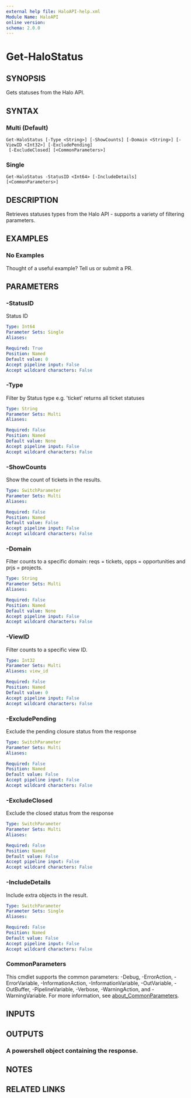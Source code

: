 ```yaml
---
external help file: HaloAPI-help.xml
Module Name: HaloAPI
online version:
schema: 2.0.0
---
```


# Get-HaloStatus

## SYNOPSIS
Gets statuses from the Halo API.

## SYNTAX

### Multi (Default)
```
Get-HaloStatus [-Type <String>] [-ShowCounts] [-Domain <String>] [-ViewID <Int32>] [-ExcludePending]
 [-ExcludeClosed] [<CommonParameters>]
```

### Single
```
Get-HaloStatus -StatusID <Int64> [-IncludeDetails] [<CommonParameters>]
```

## DESCRIPTION
Retrieves statuses types from the Halo API - supports a variety of filtering parameters.

## EXAMPLES

### No Examples

Thought of a useful example? Tell us or submit a PR.

## PARAMETERS

### -StatusID
Status ID

```yaml
Type: Int64
Parameter Sets: Single
Aliases:

Required: True
Position: Named
Default value: 0
Accept pipeline input: False
Accept wildcard characters: False
```

### -Type
Filter by Status type e.g.
'ticket' returns all ticket statuses

```yaml
Type: String
Parameter Sets: Multi
Aliases:

Required: False
Position: Named
Default value: None
Accept pipeline input: False
Accept wildcard characters: False
```

### -ShowCounts
Show the count of tickets in the results.

```yaml
Type: SwitchParameter
Parameter Sets: Multi
Aliases:

Required: False
Position: Named
Default value: False
Accept pipeline input: False
Accept wildcard characters: False
```

### -Domain
Filter counts to a specific domain: reqs = tickets, opps = opportunities and prjs = projects.

```yaml
Type: String
Parameter Sets: Multi
Aliases:

Required: False
Position: Named
Default value: None
Accept pipeline input: False
Accept wildcard characters: False
```

### -ViewID
Filter counts to a specific view ID.

```yaml
Type: Int32
Parameter Sets: Multi
Aliases: view_id

Required: False
Position: Named
Default value: 0
Accept pipeline input: False
Accept wildcard characters: False
```

### -ExcludePending
Exclude the pending closure status from the response

```yaml
Type: SwitchParameter
Parameter Sets: Multi
Aliases:

Required: False
Position: Named
Default value: False
Accept pipeline input: False
Accept wildcard characters: False
```

### -ExcludeClosed
Exclude the closed status from the response

```yaml
Type: SwitchParameter
Parameter Sets: Multi
Aliases:

Required: False
Position: Named
Default value: False
Accept pipeline input: False
Accept wildcard characters: False
```

### -IncludeDetails
Include extra objects in the result.

```yaml
Type: SwitchParameter
Parameter Sets: Single
Aliases:

Required: False
Position: Named
Default value: False
Accept pipeline input: False
Accept wildcard characters: False
```

### CommonParameters
This cmdlet supports the common parameters: -Debug, -ErrorAction, -ErrorVariable, -InformationAction, -InformationVariable, -OutVariable, -OutBuffer, -PipelineVariable, -Verbose, -WarningAction, and -WarningVariable. For more information, see [about_CommonParameters](http://go.microsoft.com/fwlink/?LinkID=113216).

## INPUTS

## OUTPUTS

### A powershell object containing the response.
## NOTES

## RELATED LINKS
